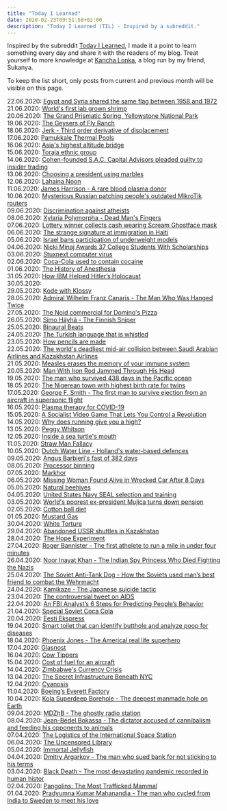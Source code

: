 ```yaml
---
title: "Today I Learned"
date: 2020-02-23T09:51:58+02:00
description: "Today I Learned (TIL) - Inspired by a subreddit."
---
```


Inspired by the subreddit [Today I Learned](https://www.reddit.com/r/todayilearned/), I made it a point to learn something every day and share it with the readers of my blog. Treat yourself to more knowledge at <a href="https://www.kanchalonka.com/til/" target="_blank">Kancha Lonka</a>, a blog run by my friend, Sukanya.

To keep the list short, only posts from current and previous month will be visible on this page.

22.06.2020: <a href = "https://www.sis.gov.eg/Story/8/Egypt-Flag?lang=en-us" target = "_blank">Egypt and Syria shared the same flag between 1958 and 1972</a><br>
21.06.2020: <a href = "https://www.youtube.com/watch?v=bOOgo8Kfc1w" target = "_blank">World's first lab grown shrimp</a><br>
20.06.2020: <a href = "https://www.youtube.com/watch?v=t5IDzsVTf-Q" target = "_blank">The Grand Prismatic Spring, Yellowstone National Park</a><br>
19.06.2020: <a href = "https://www.youtube.com/watch?v=3uIY1k0yfgA" target = "_blank">The Geysers of Fly Ranch</a><br>
18.06.2020: <a href = "http://wearcam.org/absement/Derivatives_of_displacement.htm" target = "_blank">Jerk - Third order derivative of displacement</a><br>
17.06.2020: <a href = "https://drifterplanet.com/pamukkale-turkey-travertine-thermal-pools-hierapolis/" target = "_blank">Pamukkale Thermal Pools</a><br>
16.06.2020: <a href = "https://timesofindia.indiatimes.com/travel/destinations/spiti-valley-is-home-to-asias-highest-bridge/as69342248.cms" target = "_blank">Asia's highest altitude bridge</a><br>
15.06.2020: <a href = "https://www.exotravel.com/blog/en/toraja-ethnic-people-indonesia/" target = "_blank">Toraja ethnic group</a><br>
14.06.2020: <a href = "https://en.wikipedia.org/wiki/Steven_A._Cohen" target = "_blank">Cohen-founded S.A.C. Capital Advisors pleaded guilty to insider trading</a><br>
13.06.2020: <a href = "https://www.bbc.com/news/av/world-africa-38164870/gambia-election-voters-use-marbles-to-choose-president" target = "_blank">Choosing a president using marbles</a><br>
12.06.2020: <a href = "https://en.wikipedia.org/wiki/Lahaina_Noon" target = "_blank">Lahaina Noon</a><br>
11.06.2020: <a href = "https://en.wikipedia.org/wiki/James_Harrison_(blood_donor)" target = "_blank">James Harrison - A rare blood plasma donor</a><br>
10.06.2020: <a href = "https://www.zdnet.com/article/a-mysterious-grey-hat-is-patching-peoples-outdated-mikrotik-routers/" target = "_blank">Mysterious Russian patching people's outdated MikroTik routers</a><br>
09.06.2020: <a href = "https://en.wikipedia.org/wiki/Discrimination_against_atheists" target = "_blank">Discrimination against atheists</a><br>
08.06.2020: <a href = "https://en.wikipedia.org/wiki/Xylaria_polymorpha" target = "_blank">Xylaria Polymorpha - Dead Man's Fingers</a><br>
07.06.2020: <a href = "https://consequenceofsound.net/2019/02/superlotto-winner-scream-mask/" target = "_blank">Lottery winner collects cash wearing Scream Ghostface mask</a><br>
06.06.2020: <a href = "https://qr.ae/pNKRdv" target = "_blank">The strange signature at immigration in Haiti</a><br>
05.06.2020: <a href = "https://www.bbc.com/news/world-middle-east-17450275#:~:text=The%20Israeli%20government%20has%20passed,make%20a%20model%20appear%20thinner" target = "_blank">Israel bans participation of underweight models</a><br>
04.06.2020: <a href = "https://www.billboard.com/articles/columns/hip-hop/8463821/nicki-minaj-awards-37-college-students-scholarship" target = "_blank">Nicki Minaj Awards 37 College Students With Scholarships</a><br>
03.06.2020: <a href = "https://en.wikipedia.org/wiki/Stuxnet" target = "_blank">Stuxnext computer virus</a><br>
02.06.2020: <a href = "https://www.technology.org/2019/03/15/coca-cola-does-not-contain-cocaine-anymore-but-there-still-is-a-connection-to-the-production-of-the-drug/" target = "_blank">Coca-Cola used to contain cocaine</a><br>
01.06.2020: <a href = "https://medium.com/history-of-yesterday/the-history-of-anesthesia-40b8478032bf" target = "_blank">The History of Anesthesia</a><br>
31.05.2020: <a href = "https://medium.com/history-of-yesterday/how-ibm-helped-hitlers-holocaust-c119709dabf6" target = "_blank">How IBM Helped Hitler’s Holocaust</a><br>
30.05.2020: <a href = "https://en.wikipedia.org/wiki/High_Altitude_Warfare_School" target = "_blank"></a><br>
29.05.2020: <a href = "https://qr.ae/pNy6bN" target = "_blank">Kode with Klossy</a><br> 
28.05.2020: <a href = "https://medium.com/history-of-yesterday/the-man-who-was-hanged-twice-b35d262949b7">Admiral Wilhelm Franz Canaris - The Man Who Was Hanged Twice</a><br>
27.05.2020: <a href = "https://en.wikipedia.org/wiki/The_Noid" target = "_blank">The Noid commercial for Domino's Pizza</a><br>
26.05.2020: <a href = "https://qr.ae/pNyVFQ" target = "_blank">Simo Häyhä - The Finnish Sniper</a><br>
25.05.2020: <a href = "https://medium.com/mind-cafe/a-3-minute-hack-for-focus-youve-probably-never-heard-of-40708b788a0f" target = "_blank">Binaural Beats</a><br>
24.05.2020: <a href = "https://www.youtube.com/watch?v=l117wfB0g3o" target = "_blank">The Turkish language that is whistled</a><br>
23.05.2020: <a href = "https://www.youtube.com/watch?v=aPb-slJH9Vs" target = "_blank">How pencils are made</a><br>
22.05.2020: <a href = "https://en.wikipedia.org/wiki/1996_Charkhi_Dadri_mid-air_collision" target = "_blank">The world's deadliest mid-air collision between Saudi Arabian Airlines and Kazakhstan Airlines</a><br>
21.05.2020: <a href = "https://qr.ae/pNyWKh" target = "_blank">Measles erases the memory of your immune system</a><br>
20.05.2020: <a href = "https://allthatsinteresting.com/kamel-abdel-rahman" target = "_blank">Man With Iron Rod Jammed Through His Head</a><br>
19.05.2020: <a href = "https://qr.ae/pNyWKi" target = "_blank">The man who survived 438 days in the Pacific ocean</a><br>
18.05.2020: <a href = "https://qr.ae/pNy5HH" target = "_blank">The Nigerean town with highest birth rate for twins</a><br>
17.05.2020: <a href = "http://www.whiteeagleaerospace.com/supersonic-nightmare/" target = "_blank">George F. Smith - The first man to survive ejection from an aircraft in supersonic flight</a><br>
16.05.2020: <a href = "https://www.facebook.com/logical.indian/videos/679927412796347/" target = "_blank">Plasma therapy for COVID-19</a><br> 
15.05.2020: <a href = "https://www.facebook.com/watch/?ref=saved&v=656772024913617" target = "_blank">A Socialist Video Game That Lets You Control a Revolution</a><br>
14.05.2020: <a href = "https://ideas.ted.com/why-does-running-give-you-a-high-heres-the-science/" target = "_blank">Why does running give you a high?</a><br>
13.05.2020: <a href = "https://qr.ae/pNyYdU" target = "_blank">Peggy Whitson</a><br>
12.05.2020: <a href = "https://www.quora.com/What-are-some-interesting-facts-about-sea-turtles/answer/Jerry-Joo-3?ch=10&share=c6ba881d&srid=O2FL" target = "_blank">Inside a sea turtle's mouth</a><br>
11.05.2020: <a href = "https://en.wikipedia.org/wiki/Straw_man" target = "_blank">Straw Man Fallacy</a><br>
10.05.2020: <a href = "https://en.wikipedia.org/wiki/Dutch_Water_Line" target = "_blank">Dutch Water Line - Holland's water-based defences</a><br>
09.05.2020: <a href = "https://en.wikipedia.org/wiki/Angus_Barbieri%27s_fast" target = "_blank">Angus Barbieri's fast of 382 days</a><br>
08.05.2020: <a href = "https://www.tweaktown.com/asktheexperts/103/since_intel_s_core_i7_is_cherry_picked_during_the_binning_process_does_that_make_them_better_than_the_core_i3_or_i5_for_general_performance_and_gaming/index.html" target = "_blank">Processor binning</a><br>
07.05.2020: <a href = "https://en.wikipedia.org/wiki/Markhor" target = "_blank">Markhor</a><br>
06.05.2020: <a href = "https://www.nytimes.com/2007/09/29/us/29missing.html" target = "_blank">Missing Woman Found Alive in Wrecked Car After 8 Days</a><br>
05.05.2020: <a href = "https://qr.ae/pNyTvu" target = "_blank">Natural beehives</a><br>
04.05.2020: <a href = "https://en.wikipedia.org/wiki/United_States_Navy_SEAL_selection_and_training" target = "_blank">United States Navy SEAL selection and training</a><br>
03.05.2020: <a href = "https://www.bbc.com/news/world-latin-america-45195188" target = "_blank">World's poorest ex-president Mujica turns down pension</a><br>
02.05.2020: <a href = "https://en.wikipedia.org/wiki/Cotton_ball_diet" target = "_blank">Cotton ball diet</a><br>
01.05.2020: <a href = "https://qr.ae/pNrEdY" target = "_blank">Mustard Gas</a><br>
30.04.2020: <a href = "https://en.wikipedia.org/wiki/White_torture" target = "_blank">White Torture</a><br>
29.04.2020: <a href = "https://edition.cnn.com/style/article/baikonur-buran-soviet-space-shuttle/index.html" target = "_blank">Abandoned USSR shuttles in Kazakhstan</a><br>
28.04.2020: <a href = "https://www.quora.com/Do-you-want-to-share-something/answer/Jay-Kamdar?ch=10&share=763bf936&srid=O2FL" target = "_blank">The Hope Experiment</a><br>
27.04.2020: <a href = "https://en.wikipedia.org/wiki/Roger_Bannister" target = "_blank">Roger Bannister - The first athelete to run a mile in under four minutes</a><br>
26.04.2020: <a href = "https://www.thebetterindia.com/117862/noor-inayat-khan-spy-princess-india-britain-france-world-war-two/?fbclid=IwAR1NBaB_zgc9nW6NgxapkGFiMHs71npEfyGfZfBj7y7YtdNrlmDiLcxUA80">Noor Inayat Khan - The Indian Spy Princess Who Died Fighting the Nazis</a><br>
25.04.2020: <a href = "https://medium.com/history-of-yesterday/the-soviet-anti-tank-dog-7f00425652eb" target = "_blank">The Soviet Anti-Tank Dog - How the Soviets used man’s best friend to combat the Wehrmacht</a><br>
24.04.2020: <a href = "https://en.wikipedia.org/wiki/Kamikaze" target = "_blank">Kamikaze - The Japanese suicide tactic</a><br>
23.04.2020: <a href = "https://medium.com/better-marketing/the-most-damaging-tweet-ever-abcf467b0158" target = "_blank">The controversial tweet on AIDS</a><br>
22.04.2020: <a href = "https://forge.medium.com/an-fbi-analysts-6-steps-for-predicting-people-s-behavior-21d486c33a46" target = "_blank">An FBI Analyst’s 6 Steps for Predicting People’s Behavior</a><br>
21.04.2020: <a href = "https://medium.com/history-of-yesterday/special-soviet-coca-cola-6b64f9db132d" target = "_blank">Special Soviet Coca Cola</a><br>
20.04.2020: <a href = "https://en.wikipedia.org/wiki/Eesti_Ekspress" target = "_blank">Eesti Ekspress</a><br>
19.04.2020: <a href = "https://www.mic.com/p/this-smart-toilet-can-identify-your-butthole-analyze-your-poop-for-diseases-22792633?fbclid=IwAR3ELojwYifdi-HmMMZXx_Su2YbMULwOXrC7kAd-Q3po5dpibTOy1xT-rXg" target = "_blank">Smart toilet that can identify butthole and analyze poop for diseases</a><br>
18.04.2020: <a href = "https://en.wikipedia.org/wiki/Phoenix_Jones" target = "_blank">Phoenix Jones - The Americal real life superhero</a><br>
17.04.2020: <a href = "https://en.wikipedia.org/wiki/Glasnost" target = "_blank">Glasnost</a><br>
16.04.2020: <a href = "https://www.quora.com/What-picture-looks-like-something-bad-is-happening-but-really-everything-is-cool/answer/Sean-Kernan?ch=10&share=a3cb5607&srid=O2FL" target = "_blank">Cow Tippers</a><br>
15.04.2020: <a href = "https://www.youtube.com/watch?v=dU8Ah1VC2Wg" target = "_blank">Cost of fuel for an aircraft</a><br>
14.04.2020: <a href = "https://www.youtube.com/watch?v=5Wq0yv73NpY" target = "_blank">Zimbabwe's Currency Crisis</a><br>
13.04.2020: <a href = "https://www.youtube.com/watch?v=SX1xmaKPb9o" target = "_blank">The Secret Infrastructure Beneath NYC</a><br>
12.04.2020: <a href = "https://en.wikipedia.org/wiki/Cyanosis" target = "_blank">Cyanosis</a><br>
11.04.2020: <a href = "https://www.bbc.com/future/article/20181211-what-its-like-to-work-in-the-biggest-building-in-the-world" target = "_blank">Boeing’s Everett Factory</a><br>
10.04.2020: <a href = "https://www.bbc.com/future/article/20190503-the-deepest-hole-we-have-ever-dug" target = "_blank">Kola Superdeep Borehole - The deepest manmade hole on Earth</a><br>
09.04.2020: <a href = "https://www.bbc.com/future/article/20170801-the-ghostly-radio-station-that-no-one-claims-to-run" target = "_blank">MDZhB - The ghostly radio station</a><br>
08.04.2020: <a href = "https://www.theguardian.com/world/2010/dec/03/jean-bedel-bokassa-posthumous-pardon" target = "_blank">Jean-Bédel Bokassa - The dictator accused of cannibalism and feeding his opponents to animals</a><br>
07.04.2020: <a href = "https://www.youtube.com/watch?v=EkRRo5DN9lI" target = "_blank">The Logistics of the International Space Station</a><br>
06.04.2020: <a href="https://www.blockworks.uk/the-uncensored-library" target="_blank">The Uncensored Library</a><br>
05.04.2020: <a href="https://en.wikipedia.org/wiki/Turritopsis_dohrnii" target="_blank">Immortal Jellyfish</a><br>
04.04.2020: <a href="https://www.telegraph.co.uk/finance/personalfinance/borrowing/creditcards/10231556/Man-who-created-own-credit-card-sues-bank-for-not-sticking-to-terms.html" target="_blank">Dmitry Argarkov - The man who sued bank for not sticking to his terms</a><br>
03.04.2020: <a href="https://en.wikipedia.org/wiki/Black_Death" target="_blank">Black Death - The most devastating pandemic recorded in human histor</a><br>
02.04.2020: <a href="https://www.youtube.com/watch?v=DqC3ieJJlFM" target="_blank">Pangolins: The Most Trafficked Mammal</a><br>
01.04.2020: <a href="https://en.wikipedia.org/wiki/P._K._Mahanandia" target="_blank">Pradyumna Kumar Mahanandia - The man who cycled from India to Sweden to meet his love</a><br>
<!-- 
31.03.2020: <a href="https://en.wikipedia.org/wiki/Emmanuel_Nwude" target="_blank">Emmanuel Nwude - The man who sold a fake airport</a><br>
30.03.2020: <a href="https://www.quora.com/What-is-something-that-most-people-dont-know/answer/Jeevanandham-7?ch=10&share=108bf06a&srid=O2FL" target="_blank">Identifying which tablets in India require a prescription</a><br>
29.03.2020: <a href="https://www.quora.com/How-can-you-be-a-hero-without-having-to-fight/answer/Khang-N-Che?ch=10&share=5b7827a3&srid=O2FL" target="_blank">Peter Wang - The boy who was posthumously admitted into the U.S. Military Academy</a><br>
28.03.2020: <a href="https://qz.com/798443/robin-williams-suffered-from-dementia-with-lewy-bodies-a-widely-under-diagnosed-condition/" target="_blank">DLB - Dementia with Lewy Bodies</a><br>
27.03.2020: <a href="https://en.wikipedia.org/wiki/Frank_%22Cannonball%22_Richards" target = "_blank">Frank "Cannonball" Richards - The man who took a cannonball shot</a><br>
26.03.2020: <a href="https://en.wikipedia.org/wiki/Christopher_Voss">Christopher Voss - American businessman, author, professor and a former FBI hostage negotiator</a><br>
25.03.2020: <a href="https://en.wikipedia.org/wiki/Elk_Cloner" target="_blank">Elk Cloner</a><br>
24.03.2020: <a href="https://www.youtube.com/watch?v=yqUFy-t4MlQ" target="_blank">How small pox was eradicated</a><br>
23.03.2020: <a href="https://www.youtube.com/watch?v=UMMwgvLmN-M" target="_blank">What we know about Ebola</a><br>
22.03.2020: <a href="https://en.wikipedia.org/wiki/Uruguayan_Air_Force_Flight_571" target="_blank">Uruguayan Air Force Flight 571 - The crash that turned people into cannibals</a><br>
21.03.2020: <a href="https://www.youtube.com/watch?v=jILgxeNBK_8">Nash Equilibrium</a><br>
20.03.2020: <a href="https://www.quora.com/Whats-the-most-unbelievable-thing-that-has-ever-happened-in-the-history-of-mankind-that-makes-it-difficult-to-grasp-the-reality-that-the-event-occurred/answer/Markee-Jackson?ch=10&share=bd152fe7&srid=O2FL" target="_blank">Guinness World Record for the highest fall without a parachute</a><br>
19.03.2020: <a href="https://www.youtube.com/watch?v=FPbZZ1qIozk" target="_blank">Svalbard</a><br>
18.03.2020: <a href="https://www.technologyreview.com/s/615375/what-is-herd-immunity-and-can-it-stop-the-coronavirus/?fbclid=IwAR0ksgYwlut8ljW65kNtVkpPzwDX7PwklRCXQ9oAxZRMuNNVmsj_0koUu8g" target="_blank">Herd Immunity</a><br>
17.03.2020: <a href="https://en.wikipedia.org/wiki/Antonov_An-225_Mriya" target="_blank">Antonov An-225 Mriya</a><br>
16.03.2020: <a href="https://www.bbc.com/reel/video/p0864g3p/the-secret-soviet-radar-hidden-in-chernobyl-s-shadow" target="_blank">The secret Soviet radar hidden in Chernobyl’s shadow</a><br>
15.03.2020: <a href="https://www.npr.org/sections/parallels/2013/07/20/195590639/the-spanish-aristocrat-who-works-for-north-korea?t=1584302358897">The only Westerner ever employed by North Korea</a><br>
14.03.2020: <a href="https://www.youtube.com/watch?v=IjiKUmfaZr4" target="_blank">Why do your knuckles pop?</a><br>
13.03.2020: <a href="https://www.youtube.com/watch?v=6OLVFa8YRfM" target="_blank">The Insane Logistics of Formula 1</a><br>
12.03.2020: <a href="https://www.youtube.com/watch?v=VdZd5zYTKAw" target="_blank">How the world's first metro system was built</a><br>
11.03.2020: <a href="https://www.youtube.com/watch?v=xTBkbseXfOQ" target="_blank">Rhythm 0 by Marina Abramović</a><br>
10.03.2020: <a href="https://www.quora.com/Is-there-any-animal-that-shows-no-fear-response/answer/Clanton-Sim?ch=10&share=106921c7&srid=O2FL" target="_blank">The Caucasian Shepherd aka Ovcharka</a><br>
09.03.2020: <a href="https://www.quora.com/What-are-some-interesting-facts-which-are-not-commonly-known/answer/Thomas-Chilton-1?ch=10&share=2dfe6cac&srid=O2FL" target="_blank">McDonald's Coke</a><br>
08.03.2020: <a href="https://en.wikipedia.org/wiki/Sarcosuchus" target="_blank">Sarcosuchus</a><br>
07.03.2020: <a href="https://www.youtube.com/watch?v=-WPOEXZNEgg" target="_blank">The Joy Of Giving : Narayanan Krishnan</a><br>
06.03.2020: <a href="https://medium.com/refinery29/kakeibo-the-japanese-art-of-saving-money-a1eb81e257fa" target="_blank">Kakeibo: The Japanese Art Of Saving Money</a><br>
05.03.2020: <a href="https://www.urbandictionary.com/define.php?term=Vaska" target="_blank">Vaska - A Swedish slang</a><br>
04.03.2020: <a href="https://www.boeing.com/commercial/aeromagazine/aero_05/textonly/fo01txt.html" target="_blank">Painting versus Polishing of Airplane Exterior Surfaces</a><br>
03.03.2020: <a href="https://www.quora.com/What-is-the-weirdest-island-in-the-world/answer/Marco-Antonio-Mu%C3%B1oz?ch=10&share=78614c18&srid=O2FL" target="_blank">Isla Madre de Dios</a><br>
02.03.2020: <a href="https://www.youtube.com/watch?v=Zbow21FKJS4" target="_blank">The extraordinary final test to become a Shaolin Master</a><br>
01.03.2020: <a href="https://www.quora.com/What-is-the-largest-land-animal-in-Antarctica/answer/Simon-Janevic?ch=10&share=e52bbb1f&srid=O2FL" target="_blank">Belgica Antarctica - The largest terrestial animal of Antarctica</a><br>
29.02.2020: <a href="https://www.unscrambled.sg/2019/11/20/netizens-suspect-that-viral-youtuber-kate-yup-has-been-abducted-and-is-in-possible-danger/" target="_blank">The Mystery Of Kate Yup</a><br>
28.02.2020: <a href="https://medium.com/history-of-yesterday/the-only-country-to-shoot-down-a-f-117-nighthawk-c32b0fc44970" target="_blank">The Only Country to Shoot Down an F-117 Nighthawk</a><br>
27.02.2020: <a href="https://www.roamingaroundtheworld.com/how-to-visit-devils-pool-victoria-falls/" target="_blank">Devil’s Pool Victoria Falls</a><br>
26.02.2020: BONUS - Eucalyptus can be used for treating sore throat<br>
26.02.2020: <a href="https://www.mirror.co.uk/news/world-news/russian-rambo-who-wiped-out-7912678" target="_blank">Aleksandr Prokhorenko - A brave soldier who called an airstrike on himself</a><br>
25.02.2020: BONUS - Ginger, cloves and honey mixed with boiled water is good for sore throat<br>
25.02.2020: <a href="https://www.inc.com/audacious-companies/burt-helm/beats.html" target="_blank">How Dr. Dre's Headphones Company Became a Billion-Dollar Business</a><br>
24.02.2020: <a href="https://en.wikipedia.org/wiki/MoSCoW_method" target="_blank">MoSCoW Method</a><br>
23.02.2020: <a href="https://www.youtube.com/watch?v=SUsqnD9-42g" target="_blank">How Embassies Work</a><br>
22.02.2020: <a href="https://www.myrecipes.com/extracrispy/nobody-has-eaten-the-dragons-breath-pepper-because-it-will-kill-you" target="_blank">Dragon's Breath Chili Pepper</a><br>
21.02.2020: <a href="https://grist.org/article/meet-the-lake-so-polluted-that-spending-an-hour-there-would-kill-you/" target="_blank">Lake Karachay - The most polluted place on our planet</a><br>
20.02.2020: <a href="https://www.quora.com/Has-there-ever-been-a-good-dictator-at-any-point-in-history-If-so-which-ones-were-good/answers/19344858?ch=10&share=5b555f62&srid=O2FL" target="_blank">Thomas Sankara</a><br>
19.02.2020: <a href="https://www.youtube.com/watch?v=wdU1WTBJMl0" target="_blank">How airports make money</a><br>
18.02.2020: <a href="http://www.bbc.com/travel/gallery/20180129-welcome-to-monowi-nebraska-population-1" target="_blank">Monowi - A place with a population of 1</a><br>
17.02.2020: <a href="https://www.quora.com/What-are-the-most-unusual-and-non-violent-ways-that-a-military-battle-has-been-won/answer/Sean-Kernan?ch=10&share=cd453a0d&srid=O2FL" target="_blank">Non-Violent Way to Win a Military Battle</a><br>
16.02.2020: <a href="https://www.colgate.com/en-us/oral-health/cosmetic-dentistry/teeth-whitening/how-do-i-know-what-shade-my-teeth-are" target="_blank">Tooth Shade Scale</a><br>
15.02.2020: <a href="https://aviation.stackexchange.com/questions/17504/why-dont-airliners-use-in-air-refueling-systems" target="_blank">Disadvantages of Mid-Air Refueling</a><br>
14.02.2020: <a href="https://en.wikipedia.org/wiki/Foreign_accent_syndrome" target="_blank">Foreign Accent Syndrome</a>
Test different style git commits
-->